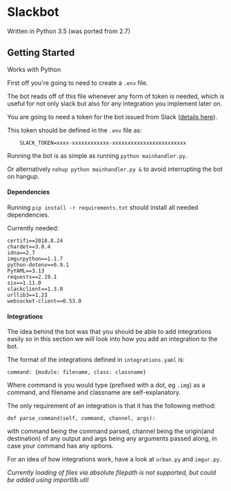 # Slackbot

Written in Python 3.5 (was ported from 2.7)

## Getting Started

Works with Python

First off you're going to need to create a `.env` file.

The bot reads off of this file whenever any form of token is needed, which is useful for not only slack but also for any integration you implement later on.

You are going to need a token for the bot issued from Slack ([details here](https://api.slack.com/bot-users#)).

This token should be defined in the `.env` file as:
 
        SLACK_TOKEN=xxxx-xxxxxxxxxxxx-xxxxxxxxxxxxxxxxxxxxxxxx
 
Running the bot is as simple as running `python mainhandler.py`.

Or alternatively `nohup python mainhandler.py &` to avoid interrupting the bot on hangup.

#### Dependencies

Running `pip install -r requirements.txt` should install all needed dependencies.

Currently needed:

    certifi==2018.8.24
    chardet==3.0.4
    idna==2.7
    imgurpython==1.1.7
    python-dotenv==0.9.1
    PyYAML==3.13
    requests==2.19.1
    six==1.11.0
    slackclient==1.3.0
    urllib3==1.23
    websocket-client==0.53.0
    
#### Integrations

The idea behind the bot was that you should be able to add integrations easily so in this section we will look into how you add an integration to the bot.

The format of the integrations defined in `integrations.yaml` is:
    
    command: {module: filename, class: classname}

Where command is you would type (prefixed with a dot, eg `.img`) as a command, and filename and classname are self-explanatory.

The only requirement of an integration is that it has the following method: 

    def parse_command(self, command, channel, args):
    
with command being the command parsed, channel being the origin(and destination) of any output and args being any arguments passed along, in case your command has any options.


For an idea of how integrations work, have a look at `urban.py` and `imgur.py`.

_Currently loading of files via absolute filepath is not supported, but could be added using importlib.util_
